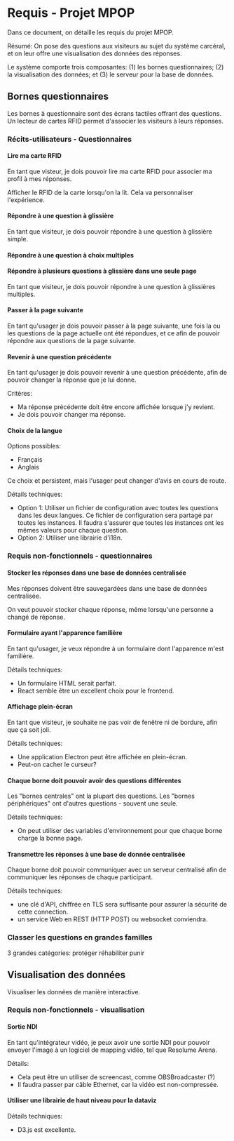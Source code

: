 # Requis - Projet MPOP

Dans ce document, on détaille les requis du projet MPOP.

Résumé: On pose des questions aux visiteurs au sujet du système carcéral, et on leur offre une visualisation des données des réponses.

Le système comporte trois composantes: (1) les bornes questionnaires; (2) la visualisation des données; et (3) le serveur pour la base de données.

## Bornes questionnaires

Les bornes à questionnaire sont des écrans tactiles offrant des questions. Un lecteur de cartes RFID permet d'associer les visiteurs à leurs réponses.

### Récits-utilisateurs - Questionnaires

#### Lire ma carte RFID

En tant que visteur, je dois pouvoir lire ma carte RFID pour associer ma profil à mes réponses.

Afficher le RFID de la carte lorsqu'on la lit. Cela va personnaliser l'expérience.

#### Répondre à une question à glissière

En tant que visiteur, je dois pouvoir répondre à une question à glissière simple.

#### Répondre à une question à choix multiples

#### Répondre à plusieurs questions à glissière dans une seule page

En tant que visiteur, je dois pouvoir répondre à une question à glissières multiples.

#### Passer à la page suivante

En tant qu'usager je dois pouvoir passer à la page suivante, une fois la ou les questions de la page actuelle ont été répondues, et ce afin de pouvoir répondre aux questions de la page suivante.

#### Revenir à une question précédente

En tant qu'usager je dois pouvoir revenir à une question précédente, afin de pouvoir changer la réponse que je lui donne.

Critères:

- Ma réponse précédente doit être encore affichée lorsque j'y revient.
- Je dois pouvoir changer ma réponse.

#### Choix de la langue

Options possibles:

- Français
- Anglais

Ce choix et persistent, mais l'usager peut changer d'avis en cours de route.

Détails techniques:

- Option 1: Utiliser un fichier de configuration avec toutes les questions dans les deux langues. Ce fichier de configuration sera partagé par toutes les instances. Il faudra s'assurer que toutes les instances ont les mêmes valeurs pour chaque question.
- Option 2: Utiliser une librairie d'i18n.

### Requis non-fonctionnels - questionnaires

#### Stocker les réponses dans une base de données centralisée

Mes réponses doivent être sauvegardées dans une base de données centralisée.

On veut pouvoir stocker chaque réponse, même lorsqu'une personne a changé de réponse.

#### Formulaire ayant l'apparence familière

En tant qu'usager, je veux répondre à un formulaire dont l'apparence m'est familière.

Détails techniques:

- Un formulaire HTML serait parfait.
- React semble être un excellent choix pour le frontend.

#### Affichage plein-écran

En tant que visiteur, je souhaite ne pas voir de fenêtre ni de bordure, afin que ça soit joli.

Détails techniques:

- Une application Electron peut être affichée en plein-écran.
- Peut-on cacher le curseur?

#### Chaque borne doit pouvoir avoir des questions différentes

Les "bornes centrales" ont la plupart des questions. Les "bornes périphériques" ont d'autres questions - souvent une seule.

Détails techniques:

- On peut utiliser des variables d'environnement pour que chaque borne charge la bonne page.

#### Transmettre les réponses à une base de donnée centralisée

Chaque borne doit pouvoir communiquer avec un serveur centralisé afin de communiquer les réponses de chaque participant.

Détails techniques:

- une clé d'API, chiffrée en TLS sera suffisante pour assurer la sécurité de cette connection.
- un service Web en REST (HTTP POST) ou websocket conviendra.

### Classer les questions en grandes familles

3 grandes catégories:
protéger réhabiliter punir


## Visualisation des données

Visualiser les données de manière interactive.

### Requis non-fonctionnels - visualisation

#### Sortie NDI

En tant qu'intégrateur vidéo, je peux avoir une sortie NDI pour pouvoir envoyer l'image à un logiciel de mapping vidéo, tel que Resolume Arena.

Détails:

- Cela peut être un utiliser de screencast, comme OBSBroadcaster (?)
- Il faudra passer par câble Ethernet, car la vidéo est non-compressée.

#### Utiliser une librairie de haut niveau pour la dataviz

Détails techniques:

- D3.js est excellente.

